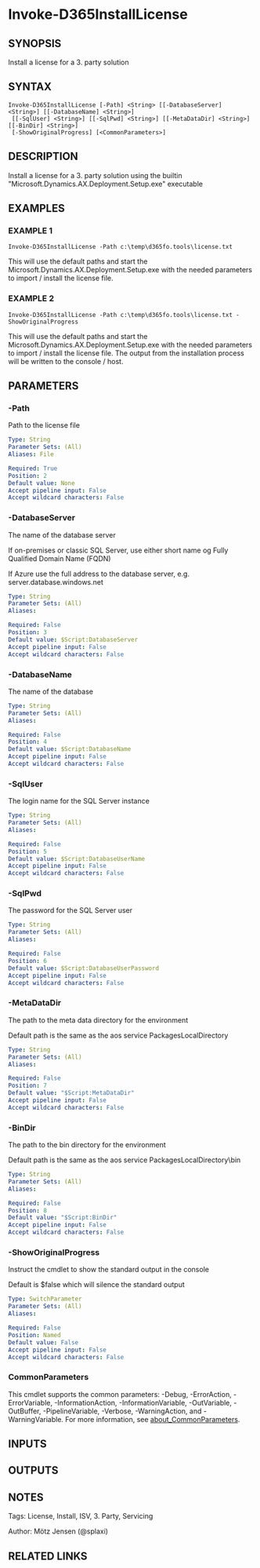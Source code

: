 ﻿---
external help file: d365fo.tools-help.xml
Module Name: d365fo.tools
online version:
schema: 2.0.0
---

# Invoke-D365InstallLicense

## SYNOPSIS
Install a license for a 3.
party solution

## SYNTAX

```
Invoke-D365InstallLicense [-Path] <String> [[-DatabaseServer] <String>] [[-DatabaseName] <String>]
 [[-SqlUser] <String>] [[-SqlPwd] <String>] [[-MetaDataDir] <String>] [[-BinDir] <String>]
 [-ShowOriginalProgress] [<CommonParameters>]
```

## DESCRIPTION
Install a license for a 3.
party solution using the builtin "Microsoft.Dynamics.AX.Deployment.Setup.exe" executable

## EXAMPLES

### EXAMPLE 1
```
Invoke-D365InstallLicense -Path c:\temp\d365fo.tools\license.txt
```

This will use the default paths and start the Microsoft.Dynamics.AX.Deployment.Setup.exe with the needed parameters to import / install the license file.

### EXAMPLE 2
```
Invoke-D365InstallLicense -Path c:\temp\d365fo.tools\license.txt -ShowOriginalProgress
```

This will use the default paths and start the Microsoft.Dynamics.AX.Deployment.Setup.exe with the needed parameters to import / install the license file.
The output from the installation process will be written to the console / host.

## PARAMETERS

### -Path
Path to the license file

```yaml
Type: String
Parameter Sets: (All)
Aliases: File

Required: True
Position: 2
Default value: None
Accept pipeline input: False
Accept wildcard characters: False
```

### -DatabaseServer
The name of the database server

If on-premises or classic SQL Server, use either short name og Fully Qualified Domain Name (FQDN)

If Azure use the full address to the database server, e.g.
server.database.windows.net

```yaml
Type: String
Parameter Sets: (All)
Aliases:

Required: False
Position: 3
Default value: $Script:DatabaseServer
Accept pipeline input: False
Accept wildcard characters: False
```

### -DatabaseName
The name of the database

```yaml
Type: String
Parameter Sets: (All)
Aliases:

Required: False
Position: 4
Default value: $Script:DatabaseName
Accept pipeline input: False
Accept wildcard characters: False
```

### -SqlUser
The login name for the SQL Server instance

```yaml
Type: String
Parameter Sets: (All)
Aliases:

Required: False
Position: 5
Default value: $Script:DatabaseUserName
Accept pipeline input: False
Accept wildcard characters: False
```

### -SqlPwd
The password for the SQL Server user

```yaml
Type: String
Parameter Sets: (All)
Aliases:

Required: False
Position: 6
Default value: $Script:DatabaseUserPassword
Accept pipeline input: False
Accept wildcard characters: False
```

### -MetaDataDir
The path to the meta data directory for the environment

Default path is the same as the aos service PackagesLocalDirectory

```yaml
Type: String
Parameter Sets: (All)
Aliases:

Required: False
Position: 7
Default value: "$Script:MetaDataDir"
Accept pipeline input: False
Accept wildcard characters: False
```

### -BinDir
The path to the bin directory for the environment

Default path is the same as the aos service PackagesLocalDirectory\bin

```yaml
Type: String
Parameter Sets: (All)
Aliases:

Required: False
Position: 8
Default value: "$Script:BinDir"
Accept pipeline input: False
Accept wildcard characters: False
```

### -ShowOriginalProgress
Instruct the cmdlet to show the standard output in the console

Default is $false which will silence the standard output

```yaml
Type: SwitchParameter
Parameter Sets: (All)
Aliases:

Required: False
Position: Named
Default value: False
Accept pipeline input: False
Accept wildcard characters: False
```

### CommonParameters
This cmdlet supports the common parameters: -Debug, -ErrorAction, -ErrorVariable, -InformationAction, -InformationVariable, -OutVariable, -OutBuffer, -PipelineVariable, -Verbose, -WarningAction, and -WarningVariable. For more information, see [about_CommonParameters](http://go.microsoft.com/fwlink/?LinkID=113216).

## INPUTS

## OUTPUTS

## NOTES
Tags: License, Install, ISV, 3.
Party, Servicing

Author: Mötz Jensen (@splaxi)

## RELATED LINKS
